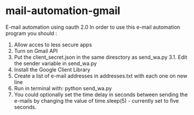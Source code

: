 # mail-automation-gmail
E-mail automation using oauth 2.0
In order to use this e-mail automation program you should :
1. Allow acces to less secure apps
2. Turn on Gmail API
3. Put the client_secret.json in the same diresctory as send_wa.py
3.1. Edit the sender variable in send_wa.py
4. Install the Google Client Library
5. Create a list of e-mail addresses in addresses.txt with each one on new line
6. Run in terminal with:
python send_wa.py
7. You could optionally set the time delay in seconds between sending the e-mails by changing the value of time.sleep(5) - currently set to five seconds.


